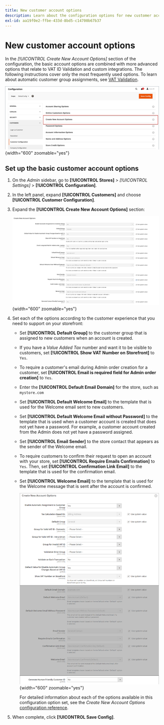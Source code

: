 ```yaml
---
title: New customer account options
description: Learn about the configuration options for new customer accounts in your store.
exl-id: aa19f0e2-ffbe-433d-8bd5-c14700b67b37
---
```

# New customer account options

In the _[!UICONTROL Create New Account Options]_ section of the configuration, the basic account options are combined with more advanced options that relate to VAT ID Validation and custom integrations. The following instructions cover only the most frequently used options. To learn about automatic customer group assignments, see [VAT Validation](../stores-purchase/vat.md).

![Create New Account Options](assets/customer-configuration-create-new-account-options.png){width="600" zoomable="yes"}

## Set up the basic customer account options

1. On the _Admin_ sidebar, go to **[!UICONTROL Stores]** > _[!UICONTROL Settings]_ > **[!UICONTROL Configuration]**.

1. In the left panel, expand **[!UICONTROL Customers]** and choose **[!UICONTROL Customer Configuration]**.

1. Expand the **[!UICONTROL Create New Account Options]** section:

    ![Create New Account Options default settings](../configuration-reference/customers/assets/customer-configuration-create-new-account-options.png){width="600" zoomable="yes"}

1. Set each of the options according to the customer experience that you need to support on your storefront:

    - Set **[!UICONTROL Default Group]** to the customer group that is assigned to new customers when an account is created.

    - If you have a _Value Added Tax_ number and want it to be visible to customers, set **[!UICONTROL Show VAT Number on Storefront]** to `Yes`.

    - To require a customer's email during Admin order creation for a customer, set **[!UICONTROL Email is required field for Admin order creation]** to `Yes`.

    - Enter the **[!UICONTROL Default Email Domain]** for the store, such as `mystore.com`

    - Set **[!UICONTROL Default Welcome Email]** to the template that is used for the Welcome email sent to new customers.

    - Set **[!UICONTROL Default Welcome Email without Password]** to the template that is used when a customer account is created that does not yet have a password. For example, a customer account created from the Admin does not yet have a password assigned.

    - Set **[!UICONTROL Email Sender]** to the store contact that appears as the sender of the Welcome email.

    - To require customers to confirm their request to open an account with your store, set **[!UICONTROL Require Emails Confirmation]** to `Yes`. Then, set **[!UICONTROL Confirmation Link Email]** to the template that is used for the confirmation email.

    - Set **[!UICONTROL Welcome Email]** to the template that is used for the Welcome message that is sent after the account is confirmed.

      ![Create New Account Options with VAT enabled](../configuration-reference/customers/assets/customer-configuration-create-new-account-options-vat.png){width="600" zoomable="yes"}

      For detailed information about each of the options available in this configuration option set, see the _Create New Account Options_ [configuration reference](../configuration-reference/customers/customer-configuration.md).

1. When complete, click **[!UICONTROL Save Config]**.
